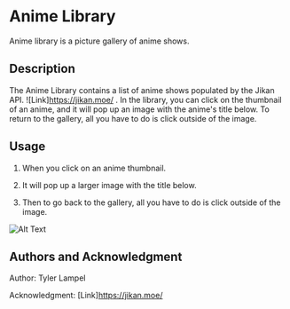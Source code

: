 # Anime Library

Anime library is a picture gallery of anime shows.

## Description

The Anime Library contains a list of anime shows populated by the Jikan API. ![Link]https://jikan.moe/ . In the library, you can click on the thumbnail of an anime, and it will pop up an image with the anime's title below. To return to the gallery, all you have to do is click outside of the image.

## Usage

1. When you click on an anime thumbnail.


2. It will pop up a larger image with the title below.


3. Then to go back to the gallery, all you have to do is click outside of the image.


![Alt Text](https://media.giphy.com/media/1Kbz4lCRS8zPJJWuut/giphy.gif)


## Authors and Acknowledgment

Author: Tyler Lampel

Acknowledgment: [Link]https://jikan.moe/
